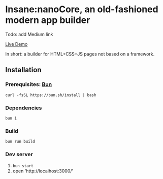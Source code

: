 # Insane:nanoCore, an old-fashioned modern app builder

Todo: add Medium link

[Live Demo](https://lexey111.github.io/insane-nano-core/)

In short: a builder for HTML+CSS+JS pages not based on a framework.

## Installation

### Prerequisites: [Bun](https://bun.sh/docs/installation)

`curl -fsSL https://bun.sh/install | bash`

### Dependencies

`bun i`

### Build

`bun run build`

### Dev server

1. `bun start`
2. open 'http://localhost:3000/'